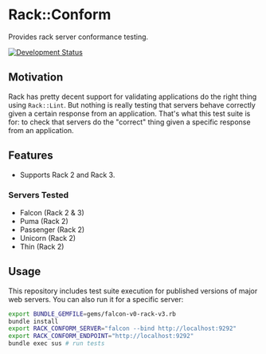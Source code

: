 # Rack::Conform

Provides rack server conformance testing.

[![Development Status](https://github.com/socketry/protocol-http/workflows/Test/badge.svg)](https://github.com/socketry/protocol-http/actions?workflow=Test)

## Motivation

Rack has pretty decent support for validating applications do the right thing using `Rack::Lint`. But nothing is really testing that servers behave correctly given a certain response from an application. That's what this test suite is for: to check that servers do the "correct" thing given a specific response from an application.

## Features

  - Supports Rack 2 and Rack 3.

### Servers Tested

- Falcon (Rack 2 & 3)
- Puma (Rack 2)
- Passenger (Rack 2)
- Unicorn (Rack 2)
- Thin (Rack 2)

## Usage

This repository includes test suite execution for published versions of major web servers. You can also run it for a specific server:

```bash
export BUNDLE_GEMFILE=gems/falcon-v0-rack-v3.rb
bundle install
export RACK_CONFORM_SERVER="falcon --bind http://localhost:9292"
export RACK_CONFORM_ENDPOINT="http://localhost:9292"
bundle exec sus # run tests
```
